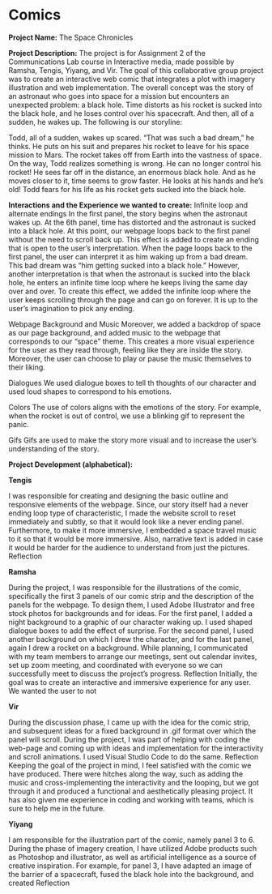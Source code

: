 # Comics
 
**Project Name:** 
The Space Chronicles 

**Project Description:**
The project is for Assignment 2 of the Communications Lab course in Interactive media, made possible by Ramsha, Tengis, Yiyang, and Vir. The goal of this collaborative group project was to create an interactive web comic that integrates a plot with imagery illustration and web implementation. The overall concept was the story of an astronaut who goes into space for a mission but encounters an unexpected problem: a black hole. Time distorts as his rocket is sucked into the black hole, and he loses control over his spacecraft. And then, all of a sudden, he wakes up. The following is our storyline:

Todd, all of a sudden, wakes up scared. “That was such a bad dream,” he thinks.
He puts on his suit and prepares his rocket to leave for his space mission to Mars. 
The rocket takes off from Earth into the vastness of space.
On the way, Todd realizes something is wrong. He can no longer control his rocket!
He sees far off in the distance, an enormous black hole. And as he moves closer to it, time seems to grow faster. He looks at his hands and he’s old!
Todd fears for his life as his rocket gets sucked into the black hole.

**Interactions and the Experience we wanted to create:** 
Infinite loop and alternate endings
In the first panel, the story begins when the astronaut wakes up. At the 6th panel, time has distorted and the astronaut is sucked into a black hole. At this point, our webpage loops back to the first panel without the need to scroll back up. This effect is added to create an ending that is open to the user’s interpretation. When the page loops back to the first panel, the user can interpret it as him waking up from a bad dream. This bad dream was “him getting sucked into a black hole.” However, another interpretation is that when the astronaut is sucked into the black hole, he enters an infinite time loop where he keeps living the same day over and over. To create this effect, we added the infinite loop where the user keeps scrolling through the page and can go on forever. It is up to the user’s imagination to pick any ending. 

Webpage Background and Music 
Moreover, we added a backdrop of space as our page background, and added music to the webpage that corresponds to our “space” theme. This creates a more visual experience for the user as they read through, feeling like they are inside the story. 
Moreover, the user can choose to play or pause the music themselves to their liking. 

Dialogues
We used dialogue boxes to tell th thoughts of our character and used loud shapes to correspond to his emotions. 

Colors
The use of colors aligns with the emotions of the story. For example, when the rocket is out of control, we use a blinking gif to represent the panic. 

Gifs
Gifs are used to make the story more visual and to increase the user’s understanding of the story. 


**Project Development (alphabetical):**

**Tengis**

I was responsible for creating and designing the basic outline and responsive elements of the webpage. Since, our story itself had a never ending loop type of characteristic, I made the website scroll to reset immediately and subtly, so that it would look like a never ending panel. Furthermore, to make it more immersive, I embedded a space travel music to it so that it would be more immersive. Also, narrative text is added in case it would be harder for the audience to understand from just the pictures. 
Reflection

**Ramsha**

During the project, I was responsible for the illustrations of the comic, specifically the first 3 panels of our comic strip and the description of the panels for the webpage. To design them, I used Adobe Illustrator and free stock photos for backgrounds and for ideas. For the first panel, I added a night background to a graphic of our character waking up. I used shaped dialogue boxes to add the effect of surprise. For the second panel, I used another background on which I drew the character, and for the last panel, again I drew a rocket on a background. 
While planning, I communicated with my team members to arrange our meetings, sent out calendar invites, set up zoom meeting, and coordinated with everyone so we can successfully meet to discuss the project’s progress. 
Reflection
Initially, the goal was to create an interactive and immersive experience for any user. We wanted the user to not 

**Vir**

During the discussion phase, I came up with the idea for the comic strip, and subsequent ideas for a fixed background in .gif format over which the panel will scroll. During the project, I was part of helping with coding the web-page and coming up with ideas and implementation for the interactivity and scroll animations. I used Visual Studio Code to do the same.
Reflection
Keeping the goal of the project in mind, I feel satisfied with the comic we have produced. There were hitches along the way, such as adding the music and cross-implementing the interactivity and the looping, but we got through it and produced a functional and aesthetically pleasing project. It has also given me experience in coding and working with teams, which is sure to help me in the future.

**Yiyang**

I am responsible for the illustration part of the comic, namely panel 3 to 6. During the phase of imagery creation, I have utilized Adobe products such as Photoshop and illustrator, as well as artificial intelligence as a source of creative inspiration. For example, for panel 3, I have adapted an image of the barrier of a spacecraft, fused the black hole into the background, and created 
Reflection
